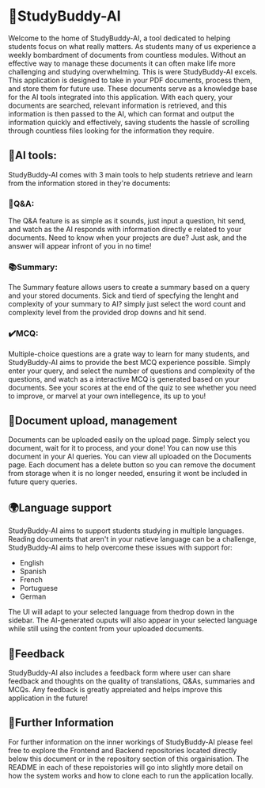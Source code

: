 # 🤖StudyBuddy-AI

Welcome to the home of StudyBuddy-AI, a tool dedicated to helping students focus on what
really matters. As students many of us experience a weekly bombardment of documents
from countless modules. Without an effective way to manage these documents it can often
make life more challenging and studying overwhelming. This is were StudyBuddy-AI excels.
This application is designed to take in your PDF documents, process them, and store them
for future use. These documents serve as a knowledge base for the AI tools integrated into
this application. With each query, your documents are searched, relevant information is
retrieved, and this information is then passed to the AI, which can format and output the
information quickly and effectively, saving students the hassle of scrolling through countless
files looking for the information they require.

## 🧠AI tools:
StudyBuddy-AI comes with 3 main tools to help students retrieve and learn from the information stored in they're documents:

### 🤖Q&A:
The Q&A feature is as simple as it sounds, just input a question, hit send, and watch as the AI responds with information directly e
related to your documents. Need to know when your projects are due? Just ask, and the answer will appear infront of you in no time!

### 📚Summary:
The Summary feature allows users to create a summary based on a query and your stored documents. Sick and tierd of specfying the lenght and complexity of your summary to AI? simply just select the word count and complexity level from the provided drop downs and hit send.

### ✔️MCQ:
Multiple-choice questions are a grate way to learn for many students, and StudyBuddy-AI aims to provide the best MCQ experience possible. Simply enter your query, and select the number of questions and complexity of the questions, and watch as a interactive MCQ is generated based on your documents. See your scores at the end of the quiz to see whether you need to improve, or marvel at your own intellegence, its up to you!

## 📄Document upload, management
Documents can be uploaded easily on the upload page. Simply select you document, wait for it to process, and your done! You can now use this document in your AI queries. You can view all uploaded on the Documents page. Each document has a delete button so you can remove the document from storage when it is no longer needed, ensuring it wont be included in future query queries.

## 🌍Language support
StudyBuddy-AI aims to support students studying in multiple languages. Reading documents that aren't in your natieve language can be a challenge, StudyBuddy-AI aims to help overcome these issues with support for:
- English
- Spanish
- French
- Portuguese
- German  

The UI will adapt to your selected language from thedrop down in the sidebar. The AI-generated ouputs will also appear in your selected language while still using the content from your uploaded documents.

## 💬Feedback
StudyBuddy-AI also includes a feedback form where user can share feedback and thoughts on the quality of translations, Q&As, summaries and MCQs. Any feedback is greatly appreiated and helps improve this application in the future!

## 📝Further Information 
For further information on the inner workings of StudyBuddy-AI please feel free to explore the Frontend and Backend repositories located directly below this document or in the repository section of this orgainisation. The README in each of these repoistories will go into slightly more detail on how the system works and how to clone each to run the application locally.
